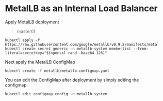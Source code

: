# MetalLB as an Internal Load Balancer

Apply MetalLB deployment

> master01

```shell
kubectl apply -f https://raw.githubusercontent.com/google/metallb/v0.9.2/manifests/metallb.yaml
kubectl create secret generic -n metallb-system memberlist --from-literal=secretkey="$(openssl rand -base64 128)"
```

Next apply the MetalLB ConfigMap

```shell
kubectl create -f metallb/metallb-configmap.yaml
```

You can edit the ConfigMap after deployment by simply editing the configmap

```shell
kubectl edit configmap config -n metallb-system
```
